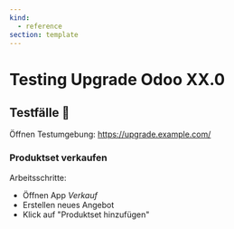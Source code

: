 ```yaml
---
kind:
  - reference
section: template
---
```


# Testing Upgrade Odoo XX.0

## Testfälle 🔬

Öffnen Testumgebung: https://upgrade.example.com/

### Produktset verkaufen

Arbeitsschritte:

- Öffnen App _Verkauf_
- Erstellen neues Angebot
- Klick auf "Produktset hinzufügen"
